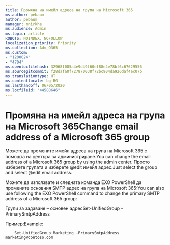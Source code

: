 ```yaml
---
title: Промяна на имейл адреса на група на Microsoft 365
ms.author: pebaum
author: pebaum
manager: mnirkhe
ms.audience: Admin
ms.topic: article
ROBOTS: NOINDEX, NOFOLLOW
localization_priority: Priority
ms.collection: Adm_O365
ms.custom:
- "1200024"
- "4704"
ms.openlocfilehash: 32968f085a4e9d49f60ef88e4e78bf6c67629556
ms.sourcegitcommit: f28dafa0f727870038f72bc904da926daf4ec07b
ms.translationtype: HT
ms.contentlocale: bg-BG
ms.lasthandoff: 06/05/2020
ms.locfileid: "44580646"
---
```

# <a name="change-email-address-of-a-microsoft-365-group"></a><span data-ttu-id="d0115-102">Промяна на имейл адреса на група на Microsoft 365</span><span class="sxs-lookup"><span data-stu-id="d0115-102">Change email address of a Microsoft 365 group</span></span>

<span data-ttu-id="d0115-103">Можете да промените имейл адреса на група на Microsoft 365 с помощта на центъра за администриране.</span><span class="sxs-lookup"><span data-stu-id="d0115-103">You can change the email address of a Microsoft 365 group by using the admin center.</span></span> <span data-ttu-id="d0115-104">Просто изберете групата и изберете @edit имейл адрес.</span><span class="sxs-lookup"><span data-stu-id="d0115-104">Just select the group and select @edit email address.</span></span>

<span data-ttu-id="d0115-105">Можете да използвате и следната команда EXO PowerShell да промените основния SMTP адрес на група на Microsoft 365:</span><span class="sxs-lookup"><span data-stu-id="d0115-105">You can also use following the EXO PowerShell command to change the primary SMTP address of a Microsoft 365 group:</span></span>

<span data-ttu-id="d0115-106">Групи за задаване <Group Name> – основен адрес<new SMTP Address></span><span class="sxs-lookup"><span data-stu-id="d0115-106">Set-UnifiedGroup <Group Name> -PrimarySmtpAddress <new SMTP Address></span></span>

<span data-ttu-id="d0115-107">Пример:</span><span class="sxs-lookup"><span data-stu-id="d0115-107">Example:</span></span>

```
    Set-UnifiedGroup Marketing -PrimarySmtpAddress marketing@contoso.com
```
